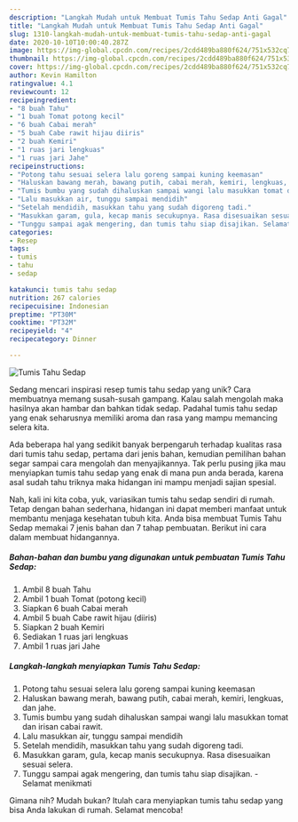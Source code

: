 ```yaml
---
description: "Langkah Mudah untuk Membuat Tumis Tahu Sedap Anti Gagal"
title: "Langkah Mudah untuk Membuat Tumis Tahu Sedap Anti Gagal"
slug: 1310-langkah-mudah-untuk-membuat-tumis-tahu-sedap-anti-gagal
date: 2020-10-10T10:00:40.287Z
image: https://img-global.cpcdn.com/recipes/2cdd489ba880f624/751x532cq70/tumis-tahu-sedap-foto-resep-utama.jpg
thumbnail: https://img-global.cpcdn.com/recipes/2cdd489ba880f624/751x532cq70/tumis-tahu-sedap-foto-resep-utama.jpg
cover: https://img-global.cpcdn.com/recipes/2cdd489ba880f624/751x532cq70/tumis-tahu-sedap-foto-resep-utama.jpg
author: Kevin Hamilton
ratingvalue: 4.1
reviewcount: 12
recipeingredient:
- "8 buah Tahu"
- "1 buah Tomat potong kecil"
- "6 buah Cabai merah"
- "5 buah Cabe rawit hijau diiris"
- "2 buah Kemiri"
- "1 ruas jari lengkuas"
- "1 ruas jari Jahe"
recipeinstructions:
- "Potong tahu sesuai selera lalu goreng sampai kuning keemasan"
- "Haluskan bawang merah, bawang putih, cabai merah, kemiri, lengkuas, dan jahe."
- "Tumis bumbu yang sudah dihaluskan sampai wangi lalu masukkan tomat dan irisan cabai rawit."
- "Lalu masukkan air, tunggu sampai mendidih"
- "Setelah mendidih, masukkan tahu yang sudah digoreng tadi."
- "Masukkan garam, gula, kecap manis secukupnya. Rasa disesuaikan sesuai selera."
- "Tunggu sampai agak mengering, dan tumis tahu siap disajikan. Selamat menikmati"
categories:
- Resep
tags:
- tumis
- tahu
- sedap

katakunci: tumis tahu sedap 
nutrition: 267 calories
recipecuisine: Indonesian
preptime: "PT30M"
cooktime: "PT32M"
recipeyield: "4"
recipecategory: Dinner

---
```



![Tumis Tahu Sedap](https://img-global.cpcdn.com/recipes/2cdd489ba880f624/751x532cq70/tumis-tahu-sedap-foto-resep-utama.jpg)

Sedang mencari inspirasi resep tumis tahu sedap yang unik? Cara membuatnya memang susah-susah gampang. Kalau salah mengolah maka hasilnya akan hambar dan bahkan tidak sedap. Padahal tumis tahu sedap yang enak seharusnya memiliki aroma dan rasa yang mampu memancing selera kita.



Ada beberapa hal yang sedikit banyak berpengaruh terhadap kualitas rasa dari tumis tahu sedap, pertama dari jenis bahan, kemudian pemilihan bahan segar sampai cara mengolah dan menyajikannya. Tak perlu pusing jika mau menyiapkan tumis tahu sedap yang enak di mana pun anda berada, karena asal sudah tahu triknya maka hidangan ini mampu menjadi sajian spesial.


Nah, kali ini kita coba, yuk, variasikan tumis tahu sedap sendiri di rumah. Tetap dengan bahan sederhana, hidangan ini dapat memberi manfaat untuk membantu menjaga kesehatan tubuh kita. Anda bisa membuat Tumis Tahu Sedap memakai 7 jenis bahan dan 7 tahap pembuatan. Berikut ini cara dalam membuat hidangannya.

<!--inarticleads1-->

##### Bahan-bahan dan bumbu yang digunakan untuk pembuatan Tumis Tahu Sedap:

1. Ambil 8 buah Tahu
1. Ambil 1 buah Tomat (potong kecil)
1. Siapkan 6 buah Cabai merah
1. Ambil 5 buah Cabe rawit hijau (diiris)
1. Siapkan 2 buah Kemiri
1. Sediakan 1 ruas jari lengkuas
1. Ambil 1 ruas jari Jahe




<!--inarticleads2-->

##### Langkah-langkah menyiapkan Tumis Tahu Sedap:

1. Potong tahu sesuai selera lalu goreng sampai kuning keemasan
1. Haluskan bawang merah, bawang putih, cabai merah, kemiri, lengkuas, dan jahe.
1. Tumis bumbu yang sudah dihaluskan sampai wangi lalu masukkan tomat dan irisan cabai rawit.
1. Lalu masukkan air, tunggu sampai mendidih
1. Setelah mendidih, masukkan tahu yang sudah digoreng tadi.
1. Masukkan garam, gula, kecap manis secukupnya. Rasa disesuaikan sesuai selera.
1. Tunggu sampai agak mengering, dan tumis tahu siap disajikan. - Selamat menikmati




Gimana nih? Mudah bukan? Itulah cara menyiapkan tumis tahu sedap yang bisa Anda lakukan di rumah. Selamat mencoba!
